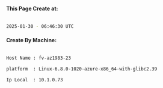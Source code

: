
   
#### This Page Create at:

```bash

2025-01-30 - 06:46:30 UTC

```

#### Create By Machine:

```bash

Host Name : fv-az1983-23

platform  : Linux-6.8.0-1020-azure-x86_64-with-glibc2.39

Ip Local  : 10.1.0.73

```

